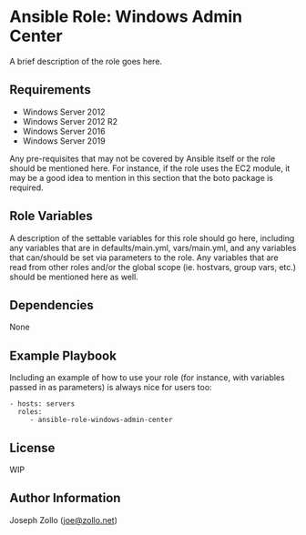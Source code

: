Ansible Role: Windows Admin Center
=========

A brief description of the role goes here.

Requirements
------------
* Windows Server 2012
* Windows Server 2012 R2
* Windows Server 2016 
* Windows Server 2019

Any pre-requisites that may not be covered by Ansible itself or the role should be mentioned here. For instance, if the role uses the EC2 module, it may be a good idea to mention in this section that the boto package is required.

Role Variables
--------------

A description of the settable variables for this role should go here, including any variables that are in defaults/main.yml, vars/main.yml, and any variables that can/should be set via parameters to the role. Any variables that are read from other roles and/or the global scope (ie. hostvars, group vars, etc.) should be mentioned here as well.

Dependencies
------------

None

Example Playbook
----------------

Including an example of how to use your role (for instance, with variables passed in as parameters) is always nice for users too:

    - hosts: servers
      roles:
         - ansible-role-windows-admin-center

License
-------

WIP

Author Information
------------------

Joseph Zollo (joe@zollo.net)